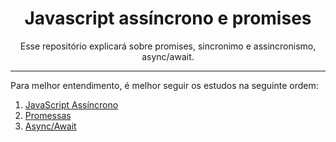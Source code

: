 <h1 align="center"> Javascript assíncrono e promises</h1>

<p align="center">Esse repositório explicará sobre promises, sincronimo e assincronismo, async/await.</p>

---

Para melhor entendimento, é melhor seguir os estudos na seguinte ordem:

1. [JavaScript Assíncrono](javascript-assincrono.md)
2. [Promessas](promises.md)
3. [Async/Await](async-await.md)
